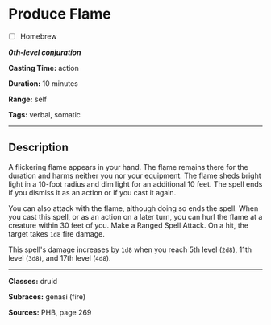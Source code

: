 # Produce Flame

- [ ] Homebrew

***0th-level conjuration***

**Casting Time:** action

**Duration:** 10 minutes

**Range:** self

**Tags:** verbal, somatic

---

## Description
A flickering flame appears in your hand.
The flame remains there for the duration and harms neither you nor your equipment.
The flame sheds bright light in a 10-foot radius and dim light for an additional 10 feet.
The spell ends if you dismiss it as an action or if you cast it again.

You can also attack with the flame, although doing so ends the spell.
When you cast this spell, or as an action on a later turn, you can hurl the flame at a creature within 30 feet of you.
Make a Ranged Spell Attack.
On a hit, the target takes `1d8` fire damage.

This spell's damage increases by `1d8` when you reach 5th level (`2d8`), 11th level (`3d8`), and 17th level (`4d8`).

---

**Classes:** druid

**Subraces:** genasi (fire)

**Sources:** PHB, page 269
